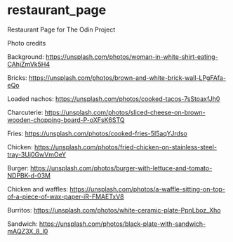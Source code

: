 # restaurant_page
Restaurant Page for The Odin Project

Photo credits

Background:
https://unsplash.com/photos/woman-in-white-shirt-eating-CAhjZmVk5H4

Bricks:
https://unsplash.com/photos/brown-and-white-brick-wall-LPgFAfa-eQo

Loaded nachos:
https://unsplash.com/photos/cooked-tacos-7sStoaxfJh0

Charcuterie:
https://unsplash.com/photos/sliced-cheese-on-brown-wooden-chopping-board-P-oXFsK6STQ

Fries:
https://unsplash.com/photos/cooked-fries-5I5aqYJrdso

Chicken:
https://unsplash.com/photos/fried-chicken-on-stainless-steel-tray-3Uj0GwVmOeY

Burger:
https://unsplash.com/photos/burger-with-lettuce-and-tomato-NDPBK-d-03M

Chicken and waffles:
https://unsplash.com/photos/a-waffle-sitting-on-top-of-a-piece-of-wax-paper-iR-FMAETxV8

Burritos:
https://unsplash.com/photos/white-ceramic-plate-PpnLboz_Xho

Sandwich:
https://unsplash.com/photos/black-plate-with-sandwich-mAQZ3X_8_l0

